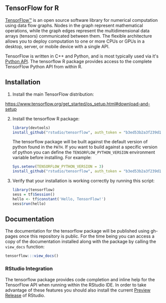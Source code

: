 
## TensorFlow for R

[TensorFlow™](https://tensorflow.org) is an open source software library for numerical computation using data flow graphs. Nodes in the graph represent mathematical operations, while the graph edges represent the multidimensional data arrays (tensors) communicated between them. The flexible architecture allows you to deploy computation to one or more CPUs or GPUs in a desktop, server, or mobile device with a single API. 

TensorFlow is written in C++ and Python, and is most typically used via it's [Python API](https://www.tensorflow.org/api_docs/python/index.html). The tensorflow R package provides access to the complete TensorFlow Python API from within R.

## Installation

1. Install the main TensorFlow distribution:

  https://www.tensorflow.org/get_started/os_setup.html#download-and-setup

2. Install the tensorflow R package:

    ```r
    library(devtools)
    install_github("rstudio/tensorflow", auth_token = "b3ed53b2a3f239d1a994ee7193139b4a79daaf8c")
    ```

    The tensorflow package will be built against the default version of python found in the `PATH`. If you want to build against a specific version of python you can define the `TENSORFLOW_PYTHON_VERSION` environment variable before installing. For example:

    ```r
    Sys.setenv(TENSORFLOW_PYTHON_VERSION = 3)
    install_github("rstudio/tensorflow", auth_token = "b3ed53b2a3f239d1a994ee7193139b4a79daaf8c")
    ```

3. Verify that your installation is working correctly by running this script:

    ```r
    library(tensorflow)
    sess = tf$Session()
    hello <- tf$constant('Hello, TensorFlow!')
    sess$run(hello)
    ```

## Documentation

The documentation for the tensorflow package will be published using gh-pages once this repository is public. For the time being you can access a copy of the documentation installed along with the package by calling the `view_docs` function: 

```r
tensorflow:::view_docs()
```

### RStudio Integration

The tensorflow package provides code completion and inline help for the TensorFlow API when running within the RStudio IDE. In order to take advantage of these features you should also install the current [Preview Release](https://www.rstudio.com/products/rstudio/download/preview/) of RStudio.




